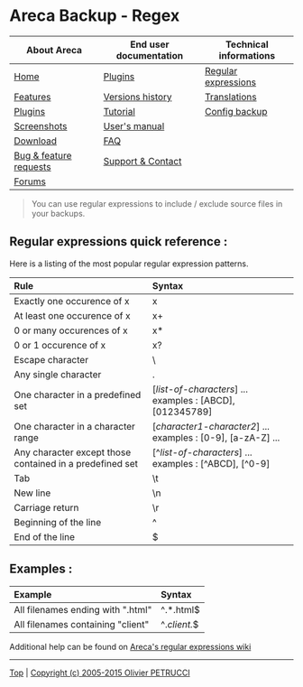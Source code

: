 # Areca Backup - Regex

| About Areca                   | End user documentation            | Technical informations                        |
|-------------------------------|-----------------------------------|-----------------------------------------------|
| [Home](README.md)             | [Plugins](plugin_list.md)         | [Regular expressions](regex.md)               |
| [Features](features.md)       | [Versions history](history.md)    | [Translations](documentation.md#translations) |
| [Plugins](plugin_list.md)     | [Tutorial](tutorial.md)           | [Config backup](config_backup.md)             |
| [Screenshots](screenshots.md) | [User's manual](documentation.md) |                                               |
| [Download]                    | [FAQ](faq.md)                     |                                               |
| [Bug & feature requests]      | [Support & Contact](support.md)   |                                               |
| [Forums]                      |                                   |                                               |

[Download]: https://sourceforge.net/projects/areca/files/areca-stable/
[Bug & feature requests]: https://sourceforge.net/p/areca/_list/tickets?source=navbar
[Forums]: https://sourceforge.net/projects/areca/forums


> You can use regular expressions to include / exclude source files in your backups.


## Regular expressions quick reference :

Here is a listing of the most popular regular expression patterns.

| Rule                                                     | Syntax                                                         |
|:---------------------------------------------------------|:---------------------------------------------------------------|
| Exactly one occurence of x                               | x                                                              |
| At least one occurence of x                              | x+                                                             |
| 0 or many occurences of x                                | x*                                                             |
| 0 or 1 occurence of x                                    | x?                                                             |
| Escape character                                         | \                                                              |
| Any single character                                     | .                                                              |
| One character in a predefined set                        | [_list-of-characters_] ... examples : [ABCD], [012345789]      |
| One character in a character range                       | [_character1_-_character2_] ... examples : [0-9], [a-zA-Z] ... |
| Any character except those contained in a predefined set | [^_list-of-characters_] ... examples : [^ABCD], [^0-9]         |
| Tab                                                      | \t                                                             |
| New line                                                 | \n                                                             |
| Carriage return                                          | \r                                                             |
| Beginning of the line                                    | ^                                                              |
| End of the line                                          | $                                                              |
  

## Examples :

| Example                           | Syntax         |
|:----------------------------------|:---------------|
| All filenames ending with ".html" | ^.*\.html$   |
| All filenames containing "client" | ^.*client.*$ |

Additional help can be found on [Areca's regular expressions wiki](../sourceforge.net/regex.md)


---

[Top] | [Copyright (c) 2005-2015 Olivier PETRUCCI]

[Top]: #areca-backup---regex "Go to top of the document"
[Copyright (c) 2005-2015 Olivier PETRUCCI]: https://areca-backup.org/regex.php "Visit the original resource"